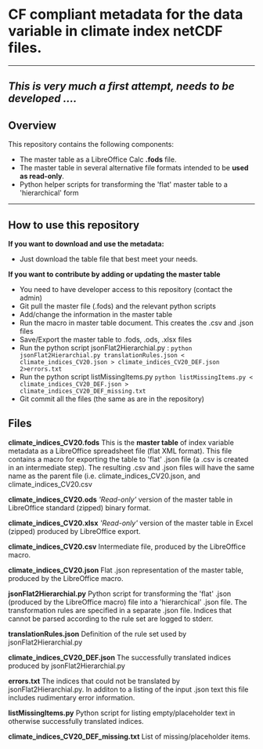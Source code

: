 # CF compliant metadata for the data variable in climate index netCDF files. #

---------------
*This is very much a first attempt, needs to be developed ....*
---------------

## Overview ##

This repository contains the following components:

* The master table as a LibreOffice Calc **.fods** file.
* The master table in several alternative file formats intended to be **used as read-only**.
* Python helper scripts for transforming the 'flat' master table to a 'hierarchical' form

---------------

## How to use this repository ##

**If you want to download and use the metadata:**

* Just download the table file that best meet your needs.

**If you want to contribute by adding or updating the master table**

* You need to have developer access to this repository (contact the admin)
* Git pull the master file (.fods) and the relevant python scripts
* Add/change the information in the master table
* Run the macro in master table document. This creates the .csv and .json files
* Save/Export the master table to .fods, .ods, .xlsx files
* Run the python script jsonFlat2Hierarchial.py :
```python jsonFlat2Hierarchial.py translationRules.json < climate_indices_CV20.json > climate_indices_CV20_DEF.json 2>errors.txt```
* Run the python script listMissingItems.py
```python listMissingItems.py < climate_indices_CV20_DEF.json > climate_indices_CV20_DEF_missing.txt```
* Git commit all the files (the same as are in the repository)


## Files ##

**climate_indices_CV20.fods** This is the **master table** of index variable metadata as a LibreOffice spreadsheet file (flat XML format). This file contains a macro for exporting the table to 'flat' .json file (a .csv is created in an intermediate step). The resulting .csv and .json files will have the same name as the parent file (i.e. climate_indices_CV20.json, and climate_indices_CV20.csv


**climate_indices_CV20.ods** *'Read-only'* version of the master table in LibreOffice standard (zipped) binary format.

**climate_indices_CV20.xlsx** *'Read-only'* version of the master table in Excel (zipped) produced by LibreOffice export. 

**climate_indices_CV20.csv** Intermediate file, produced by the LibreOffice macro.

**climate_indices_CV20.json** Flat .json representation of the master table, produced by the LibreOffice macro. 

**jsonFlat2Hierarchial.py** Python script for transforming the 'flat' .json (produced by the LibreOffice macro) file into a 'hierarchical' .json file. The transformation rules are specified in a separate .json file. Indices that cannot be parsed according to the rule set are logged to stderr.  

**translationRules.json** Definition of the rule set used by jsonFlat2Hierarchial.py

**climate_indices_CV20_DEF.json** The successfully translated indices produced by jsonFlat2Hierarchial.py

**errors.txt** The indices that could not be translated by jsonFlat2Hierarchial.py. In additon to a listing of the input .json text this file includes rudimentary error information.

**listMissingItems.py** Python script for listing empty/placeholder text in otherwise successfully translated indices. 

**climate_indices_CV20_DEF_missing.txt** List of missing/placeholder items.